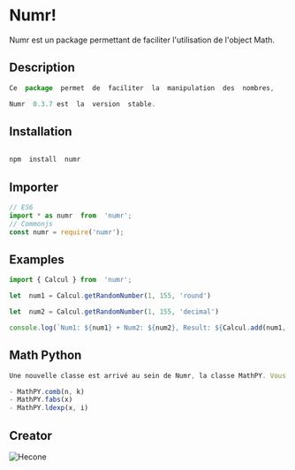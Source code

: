 # Numr!

Numr est un package permettant de faciliter l'utilisation de l'object Math.

## Description

```js
Ce  package  permet  de  faciliter  la  manipulation  des  nombres,

Numr  0.3.7 est  la  version  stable.
```

## Installation
  
```js

npm  install  numr

```

## Importer

```js
// ES6
import * as numr  from  'numr';
// Commonjs
const numr = require('numr');
```

## Examples

```js
import { Calcul } from  'numr';

let  num1 = Calcul.getRandomNumber(1, 155, 'round')

let  num2 = Calcul.getRandomNumber(1, 155, 'decimal')

console.log(`Num1: ${num1} + Num2: ${num2}, Result: ${Calcul.add(num1, num2)}`)
```

## Math Python

```js
Une nouvelle classe est arrivé au sein de Numr, la classe MathPY. Vous pourrez utiliser des méthodes seulement disponible en Python sur JavaScript. Il en existe seulement 3 pour le moment.

- MathPY.comb(n, k)
- MathPY.fabs(x)
- MathPY.ldexp(x, i)
```

## Creator

![Hecone](https://media.discordapp.net/attachments/747623504681238528/999718283831947365/unknown.png)